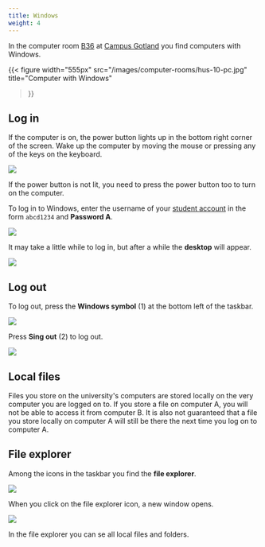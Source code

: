 ```yaml
---
title: Windows
weight: 4
---
```


In the computer room [B36][B36] at [Campus Gotland][gotland] you find computers with
Windows. 

[B36]:
    https://use.mazemap.com/#v=1&campusid=100&zlevel=3&center=18.288615,57.639342&zoom=18&sharepoitype=poi&sharepoi=293398

[gotland]: https://www.uu.se/en/campus/gotland

{{< figure 
    width="555px" 
    src="/images/computer-rooms/hus-10-pc.jpg" 
    title="Computer with Windows" 
>}}

## Log in

If the computer is on, the power button lights up in the bottom right corner of the screen. Wake up the computer
by moving the mouse or pressing any of the keys on the keyboard.

![](/images/computer-rooms/power-button.png)

If the power button is not lit, you need to press the power button too
to turn on the computer.

To log in to Windows, enter the username of your
[student account][student-account] in the form `abcd1234` and **Password A**.

[student-account]: ../preparation/#student-account

![](/images/linux/windows-10-login.jpg?width=444px)

It may take a little while to log in, but after a while the **desktop** will
appear.

![](/images/studenttjanster/windows/desktop.png)

## Log out

To log out, press the **Windows symbol** (1) at the bottom left of the
taskbar.

![](/images/studenttjanster/windows/windows-symbol.png)

Press **Sing out** (2) to log out.

![](/images/studenttjanster/windows/sign-out.png?width=300px)

## Local files

Files you store on the university's computers are  stored locally on the very
computer you are logged on to. If you store a file on computer A, you will not
be able to access it from computer B. It is also not guaranteed that a file you
store locally on computer A will still be there the next time you log on to
computer A.

## File explorer

Among the icons in the taskbar you find the **file explorer**. 

![](/images/student-services/windows/taskbar-explorer.png)

When you click on the file explorer icon, a new window opens. 

![](/images/studenttjanster/windows/file-explorer-1.png)

In the file explorer you can se all local files and folders. 